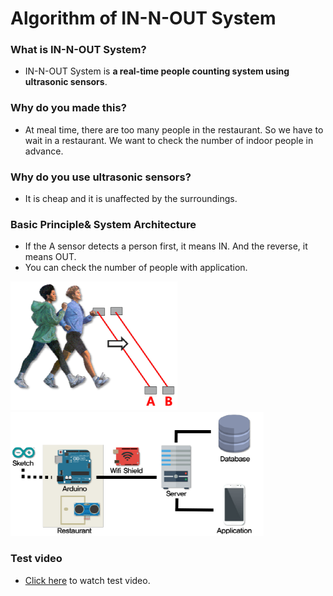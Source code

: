 # Algorithm of IN-N-OUT System

### What is IN-N-OUT System?
- IN-N-OUT System is **a real-time people counting system using ultrasonic sensors**.

### Why do you made this?
- At meal time, there are too many people in the restaurant. So we have to wait in a restaurant. We want to check the number of indoor people in advance.

### Why do you use ultrasonic sensors?
- It is cheap and it is unaffected by the surroundings.

### Basic Principle& System Architecture
- If the A sensor detects a person first, it means IN. And the reverse, it means OUT.
- You can check the number of people with application.

![principle](./img/principle.png) ![architecture](./img/architecture.png)

### Test video
- [Click here](https://www.youtube.com/watch?v=0aNgP3FmK0k) to watch test video.
